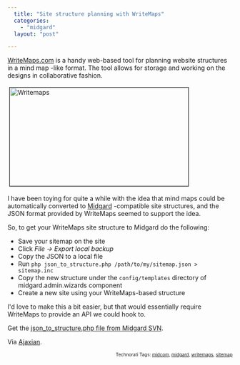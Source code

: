 ```yaml
---
  title: "Site structure planning with WriteMaps"
  categories: 
    - "midgard"
  layout: "post"

---
```

<a href="http://www.writemaps.com/">WriteMaps.com</a> is a handy web-based tool for planning website structures in a mind map -like format. The tool allows for storage and working on the designs in collaborative fashion.

<img src="https://s3.eu-central-1.amazonaws.com/bergie-iki-fi/writemaps.jpg" height="221" width="400" border="1" hspace="4" vspace="4" alt="Writemaps" />

I have been toying for quite a while with the idea that mind maps could be automatically converted to <a href="http://www.midgard-project.org/" title="Midgard">Midgard</a> -compatible site structures, and the JSON format provided by WriteMaps seemed to support the idea.

So, to get your WriteMaps site structure to Midgard do the following:

<ul><li>Save your sitemap on the site</li><li>Click <em>File -&gt; Export local backup</em></li><li>Copy the JSON to a local file</li><li>Run <code>php json_to_structure.php /path/to/my/sitemap.json &gt; sitemap.inc</code></li><li>Copy the new structure under the <code>config/templates</code> directory of midgard.admin.wizards component</li><li>Create a new site using your WriteMaps-based structure</li></ul>I'd love to make this a bit easier, but that would essentially require WriteMaps to provide an API we could hook to.

Get the <a href="http://trac.midgard-project.org/browser/trunk/midcom/midcom.core/support/json_to_structure.php?rev=13852">json_to_structure.php file from Midgard SVN</a>.

Via <a href="http://ajaxian.com/archives/writemapscom-eases-website-planning">Ajaxian</a>.

<p style="text-align:right;font-size:10px;">Technorati Tags: <a href="http://www.technorati.com/tag/midcom" rel="tag">midcom</a>, <a href="http://www.technorati.com/tag/midgard" rel="tag">midgard</a>, <a href="http://www.technorati.com/tag/writemaps" rel="tag">writemaps</a>, <a href="http://www.technorati.com/tag/sitemap" rel="tag">sitemap</a></p>

